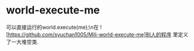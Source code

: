 # world-execute-me
可以直接运行的world.execute(me);\n在 ![https://github.com/syuchan1005/Mili-world-execute-me]别人的程序 里定义了一大堆空类.
